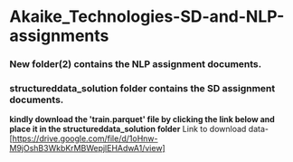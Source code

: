 # Akaike_Technologies-SD-and-NLP-assignments
### New folder(2) contains the NLP assignment documents.
### structureddata_solution folder contains the SD assignment documents.
**kindly download the 'train.parquet' file by clicking the link below and place it in the structureddata_solution folder**
Link to download data-[https://drive.google.com/file/d/1oHnw-M9jOshB3WkbKrMBWepjlEHAdwA1/view]
